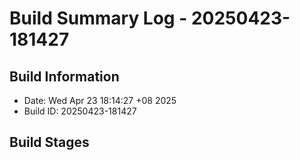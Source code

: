 # Build Summary Log - 20250423-181427

## Build Information
- Date: Wed Apr 23 18:14:27 +08 2025
- Build ID: 20250423-181427

## Build Stages

